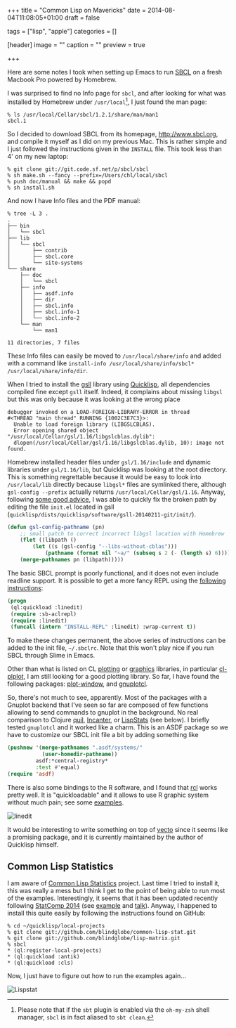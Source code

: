 +++
title = "Common Lisp on Mavericks"
date = 2014-08-04T11:08:05+01:00
draft = false

tags = ["lisp", "apple"]
categories = []

[header]
image = ""
caption = ""
preview = true

+++

Here are some notes I took when setting up Emacs to run [SBCL](http://www.sbcl.org) on a fresh Macbook Pro powered by Homebrew.

I was surprised to find no Info page for `sbcl`, and after looking for what was installed by Homebrew under `/usr/local`[^1], I just found the man page:

```
% ls /usr/local/Cellar/sbcl/1.2.1/share/man/man1
sbcl.1
```

So I decided to download SBCL from its homepage, <http://www.sbcl.org>, and compile it myself as I did on my previous Mac. This is rather simple and I just followed the instructions given in the `INSTALL` file. This took less than 4' on my new laptop:

```
% git clone git://git.code.sf.net/p/sbcl/sbcl
% sh make.sh --fancy --prefix=/Users/chl/local/sbcl
% push doc/manual && make && popd
% sh install.sh
```

And now I have Info files and the PDF manual:

```
% tree -L 3 .
.
├── bin
│   └── sbcl
├── lib
│   └── sbcl
│       ├── contrib
│       ├── sbcl.core
│       └── site-systems
└── share
    ├── doc
    │   └── sbcl
    ├── info
    │   ├── asdf.info
    │   ├── dir
    │   ├── sbcl.info
    │   ├── sbcl.info-1
    │   └── sbcl.info-2
    └── man
        └── man1

11 directories, 7 files
```

These Info files can easily be moved to `/usr/local/share/info` and added with a command like `install-info /usr/local/share/info/sbcl* /usr/local/share/info/dir`.


When I tried to install the [gsll](http://common-lisp.net/project/gsll) library using [Quicklisp](http://www.quicklisp.org), all dependencies compiled fine except `gsll` itself. Indeed, it complains about missing `libgsl` but this was only because it was looking at the wrong place

```
debugger invoked on a LOAD-FOREIGN-LIBRARY-ERROR in thread
#<THREAD "main thread" RUNNING {1002C3E7C3}>:
  Unable to load foreign library (LIBGSLCBLAS).
  Error opening shared object "/usr/local/Cellar/gsl/1.16/libgslcblas.dylib":
  dlopen(/usr/local/Cellar/gsl/1.16/libgslcblas.dylib, 10): image not found.
```

Homebrew installed header files under `gsl/1.16/include` and dynamic libraries under `gsl/1.16/lib`, but Quicklisp was looking at the root directory. This is something regrettable because it would be easy to look into `/usr/local/lib` directly because `libgsl*` files are symlinked there, although `gsl-config --prefix` actually returns `/usr/local/Cellar/gsl/1.16`. Anyway, following [some good advice](http://permalink.gmane.org/gmane.lisp.gsll/292), I was able to quickly fix the broken path by editing the file `init.el` located in gsll (`quicklisp/dists/quicklisp/software/gsll-20140211-git/init/`).

```lisp
(defun gsl-config-pathname (pn)
    ;; small patch to correct incorrect libgsl location with Homebrew
    (flet ((libpath ()
        (let ((s (gsl-config "--libs-without-cblas")))
            (pathname (format nil "~a/" (subseq s 2 (- (length s) 6)))))))
    (merge-pathnames pn (libpath)))))
```

The basic SBCL prompt is poorly functional, and it does not even include readline support. It is possible to get a more fancy REPL using the [following instructions](http://articulate-lisp.com/env:sbcl-setup.html):

```lisp
(progn
 (ql:quickload :linedit)
 (require :sb-aclrepl)
 (require :linedit)
 (funcall (intern "INSTALL-REPL" :linedit) :wrap-current t))
```

To make these changes permanent, the above series of instructions can be added to the init file, `~/.sbclrc`. Note that this won't play nice if you run SBCL through Slime in Emacs.

Other than what is listed on CL [plotting](http://cliki.net/plotting) or [graphics](http://www.cliki.net/graphics%20library) libraries, in particular [cl-plplot](http://common-lisp.net/project/cl-plplot/), I am still looking for a good plotting library. So far, I have found the following packages: [plot-window](https://github.com/bhyde/plot-window), and [gnuplotcl](https://github.com/maccallum/gnuplotcl).

So, there's not much to see, apparently. Most of the packages with a Gnuplot backend that I've seen so far are composed of few functions allowing to send commands to gnuplot in the background. No real comparison to Clojure [quil](https://github.com/quil/quil), [Incanter](http://incanter.org), or [LispStats](https://github.com/blindglobe/common-lisp-stat) (see below). I briefly tested `gnuplotcl` and it worked like a charm. This is an ASDF package so we have to customize our SBCL init file a bit by adding something like

```lisp
(pushnew '(merge-pathnames ".asdf/systems/"
           (user-homedir-pathname))
         asdf:*central-registry*
         :test #'equal)
(require 'asdf)
```

There is also some bindings to the R software, and I found that [rcl](http://common-lisp.net/project/rcl/) works pretty well. It is "quickloadable" and it allows to use R graphic system without much pain; see some [examples](http://common-lisp.net/project/rcl/examples.html).

![linedit](/img/2014-08-04-08-32-16.png)

It would be interesting to write something on top of [vecto](http://www.xach.com/lisp/vecto/) since it seems like a promising package, and it is currently maintained by the author of Quicklisp himself.

## Common Lisp Statistics

I am aware of [Common Lisp Statistics](https://github.com/blindglobe/common-lisp-stat) project. Last time I tried to install it, this was really a mess but I think I get to the point of being able to run most of the examples. Interestingly, it seems that it has been updated recently following [StatComp 2014](http://sysbio.uni-ulm.de/ocs/index.php/statcomp/statcomp14) (see <i class="fa fa-file-code-o fa-1x"></i> [example](https://github.com/blindglobe/common-lisp-stat/blob/master/examples/020-dataframeBuilding.lisp) and <i class="fa fa-file-code-o fa-1x"></i> [talk](https://github.com/blindglobe/common-lisp-stat/blob/master/Doc/talks/Rossini-Reisensburg-2014-StatComp.tex)). Anyway, I happened to install this quite easily by following the instructions found on GitHub:

    % cd ~/quicklisp/local-projects
    % git clone git://github.com/blindglobe/common-lisp-stat.git
    % git clone git://github.com/blindglobe/lisp-matrix.git
    % sbcl
    * (ql:register-local-projects)
    * (ql:quickload :antik)
    * (ql:quickload :cls)

Now, I just have to figure out how to run the examples again...

![Lispstat](/img/2014-08-04-13-48-10.png)


[^1]: Please note that if the `sbt` plugin is enabled via the `oh-my-zsh` shell manager, `sbcl` is in fact aliased to `sbt clean`.

